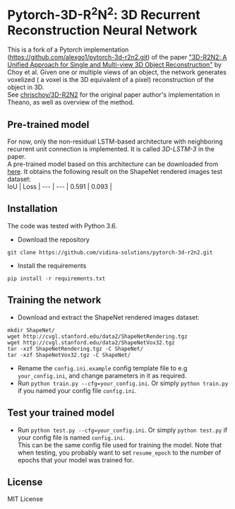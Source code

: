 # Pytorch-3D-R<sup>2</sup>N<sup>2</sup>: 3D Recurrent Reconstruction Neural Network

This is a fork of a Pytorch implementation (https://github.com/alexgo1/pytorch-3d-r2n2.git) of the paper ["3D-R2N2: A Unified Approach for Single and Multi-view 3D Object Reconstruction"](http://arxiv.org/abs/1604.00449) by Choy et al. Given one or multiple views of an object, the network generates voxelized ( a voxel is the 3D equivalent of a pixel) reconstruction of the object in 3D.  
See [chrischoy/3D-R2N2](http://github.com/chrischoy/3D-R2N2) for the original paper author's implementation in Theano, as well as overview of the method.

## Pre-trained model
For now, only the non-residual LSTM-based architecture with neighboring recurrent unit connection is implemented. It is called *3D-LSTM-3* in the paper.  
A pre-trained model based on this architecture can be downloaded from [here](https://mega.nz/file/BHQQVJ6D#zVukPkk1dXI4qnPxzz3naoYi1RUY6wKLcLiq3q90jPU). It obtains the following result on the ShapeNet rendered images test dataset:    
IoU | Loss |
--- | --- |
0.591 | 0.093 | 

## Installation
The code was tested with Python 3.6.  

- Download the repository
```
git clone https://github.com/vidina-solutions/pytorch-3d-r2n2.git
```

- Install the requirements
```
pip install -r requirements.txt
```

## Training the network

- Download and extract the ShapeNet rendered images dataset:  
```
mkdir ShapeNet/
wget http://cvgl.stanford.edu/data2/ShapeNetRendering.tgz
wget http://cvgl.stanford.edu/data2/ShapeNetVox32.tgz
tar -xzf ShapeNetRendering.tgz -C ShapeNet/
tar -xzf ShapeNetVox32.tgz -C ShapeNet/
```

- Rename the ```config.ini.example``` config template file to e.g ```your_config.ini```, and change parameters in it as required.
- Run ```python train.py --cfg=your_config.ini```. Or simply ```python train.py``` if you named your config file ```config.ini```.

## Test your trained model
- Run ```python test.py --cfg=your_config.ini```. Or simply ```python test.py``` if your config file is named ```config.ini```.  
  This can be the same config file used for training the model. Note that when testing, you probably want to set ```resume_epoch``` to the number of epochs that your model was trained for.

## License

MIT License

